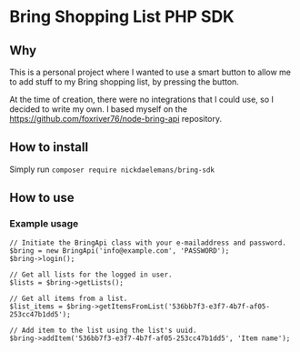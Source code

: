 # Bring Shopping List PHP SDK

## Why

This is a personal project where I wanted to use a smart button to allow me to add stuff to my Bring shopping list, by pressing the button.

At the time of creation, there were no integrations that I could use, so I decided to write my own. 
I based myself on the https://github.com/foxriver76/node-bring-api repository.

## How to install

Simply run ``composer require nickdaelemans/bring-sdk``

## How to use

### Example usage
```
// Initiate the BringApi class with your e-mailaddress and password.
$bring = new BringApi('info@example.com', 'PASSWORD');
$bring->login();

// Get all lists for the logged in user.
$lists = $bring->getLists();

// Get all items from a list.
$list_items = $bring->getItemsFromList('536bb7f3-e3f7-4b7f-af05-253cc47b1dd5');

// Add item to the list using the list's uuid.
$bring->addItem('536bb7f3-e3f7-4b7f-af05-253cc47b1dd5', 'Item name');
```
